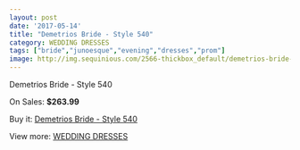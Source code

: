 ```yaml
---
layout: post
date: '2017-05-14'
title: "Demetrios Bride - Style 540"
category: WEDDING DRESSES
tags: ["bride","junoesque","evening","dresses","prom"]
image: http://img.sequinious.com/2566-thickbox_default/demetrios-bride-style-540.jpg
---
```

Demetrios Bride - Style 540

On Sales: **$263.99**
<a href="https://www.sequinious.com/wedding-dresses/1005-demetrios-bride-style-540.html"><amp-img layout="responsive" width="600" height="600" src="//img.sequinious.com/2566-thickbox_default/demetrios-bride-style-540.jpg" alt="Demetrios Bride - Style 540 0" /></a>
<a href="https://www.sequinious.com/wedding-dresses/1005-demetrios-bride-style-540.html"><amp-img layout="responsive" width="600" height="600" src="//img.sequinious.com/2568-thickbox_default/demetrios-bride-style-540.jpg" alt="Demetrios Bride - Style 540 1" /></a>
<a href="https://www.sequinious.com/wedding-dresses/1005-demetrios-bride-style-540.html"><amp-img layout="responsive" width="600" height="600" src="//img.sequinious.com/2567-thickbox_default/demetrios-bride-style-540.jpg" alt="Demetrios Bride - Style 540 2" /></a>

Buy it: [Demetrios Bride - Style 540](https://www.sequinious.com/wedding-dresses/1005-demetrios-bride-style-540.html "Demetrios Bride - Style 540")

View more: [WEDDING DRESSES](https://www.sequinious.com/2-wedding-dresses "WEDDING DRESSES")